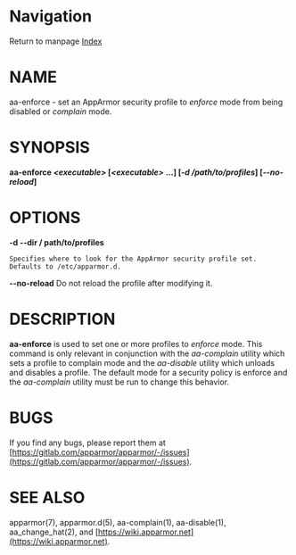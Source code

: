 # Navigation
Return to manpage [Index](ManPages)


# NAME

aa-enforce - set an AppArmor security profile to _enforce_ mode from
being disabled or _complain_ mode.

# SYNOPSIS

**aa-enforce _&lt;executable>_ \[_&lt;executable>_ ...\] \[_-d /path/to/profiles_\] \[_--no-reload_\]**

# OPTIONS

**-d --dir / path/to/profiles**

    Specifies where to look for the AppArmor security profile set.
    Defaults to /etc/apparmor.d.

**--no-reload**
   Do not reload the profile after modifying it.

# DESCRIPTION

**aa-enforce** is used to set one or more profiles to _enforce_ mode.
This command is only relevant in conjunction with the _aa-complain_ utility
which sets a profile to complain mode and the _aa-disable_ utility which
unloads and disables a profile.
The default mode for a security policy is enforce and the _aa-complain_
utility must be run to change this behavior.

# BUGS

If you find any bugs, please report them at
[https://gitlab.com/apparmor/apparmor/-/issues](https://gitlab.com/apparmor/apparmor/-/issues).

# SEE ALSO

apparmor(7), apparmor.d(5), aa-complain(1), aa-disable(1),
aa\_change\_hat(2), and [https://wiki.apparmor.net](https://wiki.apparmor.net).
